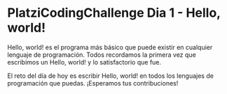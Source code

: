 # PlatziCodingChallenge Dia 1 - Hello, world!

Hello, world! es el programa más básico que puede existir en cualquier lenguaje de programación. Todos recordamos la primera vez que escribimos un Hello, world! y lo satisfactorio que fue.

El reto del día de hoy es escribir Hello, world! en todos los lenguajes de programación que puedas. ¡Esperamos tus contribuciones!
